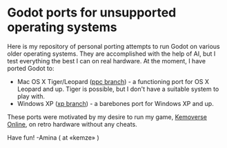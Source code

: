 # Godot ports for unsupported operating systems

Here is my repository of personal porting attempts to run Godot on various older operating systems. They are accomplished with the help of AI, but I test everything the best I can on real hardware. At the moment, I have ported Godot to:

- Mac OS X Tiger/Leopard ([ppc branch](/pixaline/godot-ports/tree/ppc)) - a functioning port for OS X Leopard and up. Tiger is possible, but I don't have a suitable system to play with.
- Windows XP ([xp branch](/pixaline/godot-ports/tree/xp)) - a barebones port for Windows XP and up.

These ports were motivated by my desire to run my game, [Kemoverse Online](https://kemze.net), on retro hardware without any cheats.

Have fun! -Amina ( at «kemze» )
